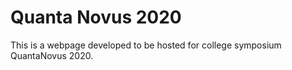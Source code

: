 # Quanta Novus 2020

This is a webpage developed to be hosted for college symposium QuantaNovus 2020.
